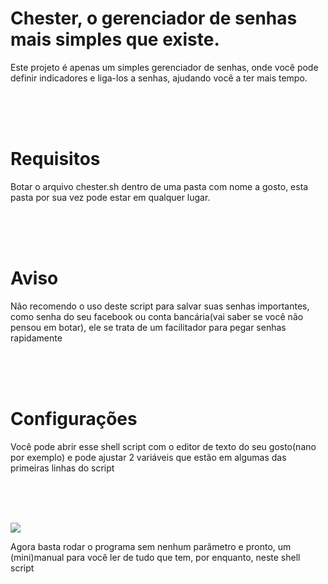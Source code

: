 # Chester, o gerenciador de senhas mais simples que existe.
<p>Este projeto é apenas um simples gerenciador de senhas, onde você pode definir indicadores e liga-los a senhas, ajudando você a ter mais tempo.</p>

<br><br><br>

# Requisitos
<p>Botar o arquivo chester.sh dentro de uma pasta com nome a gosto, esta pasta por sua vez pode estar em qualquer lugar.

<br><br><br>

# Aviso
<p> Não recomendo o uso deste script para salvar suas senhas importantes, como senha do seu facebook ou conta bancária(vai saber se você não pensou em botar), ele se trata de um facilitador para pegar senhas rapidamente</p>

<br><br><br>

# Configurações
<p> Você pode abrir esse shell script com o editor de texto do seu gosto(nano por exemplo) e pode ajustar 2 variáveis que estão em algumas das primeiras linhas do script</p>

<br><br><br>

<img src="https://media.discordapp.net/attachments/870398421117317120/879070061934051328/unknown.png">

<p> Agora basta rodar o programa sem nenhum parâmetro e pronto, um (mini)manual para você ler de tudo que tem, por enquanto, neste shell script</p>
